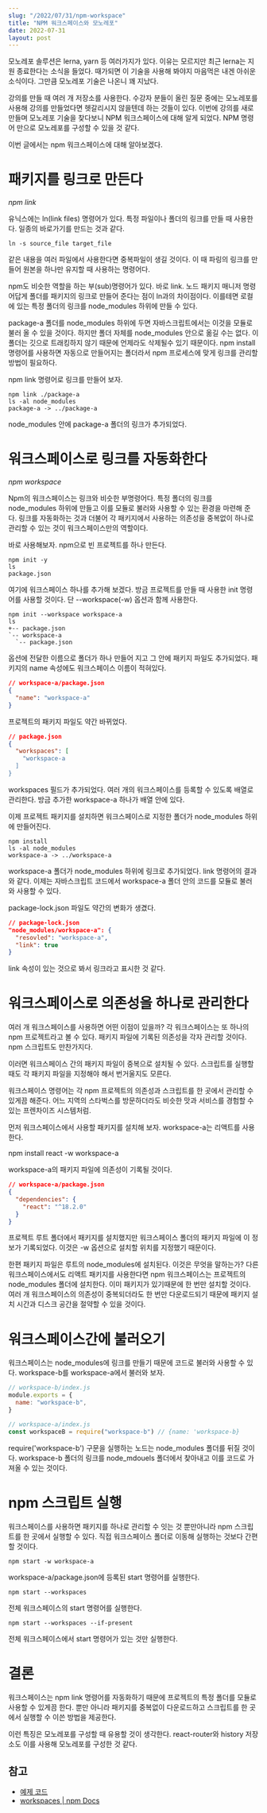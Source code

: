 ```yaml
---
slug: "/2022/07/31/npm-workspace"
title: "NPM 워크스페이스와 모노레포"
date: 2022-07-31
layout: post
---
```


모노레포 솔루션은 lerna, yarn 등 여러가지가 있다. 이유는 모르지만 최근 lerna는 지원 종료한다는 소식을 들었다. 때가되면 이 기술을 사용해 봐야지 마음먹은 내겐 아쉬운 소식이다. 그만큼 모노레포 기술은 나온니 꽤 지났다.

강의를 만들 때 여러 개 저장소를 사용한다. 수강자 분들이 올린 질문 중에는 모노레포를 사용해 강의를 만들었다면 헷갈리시지 않을텐데 하는 것들이 있다. 이번에 강의를 새로 만들며 모노레포 기술을 찾다보니 NPM 워크스페이스에 대해 알게 되었다. NPM 명령어 만으로 모노레포를 구성할 수 있을 것 같다.

이번 글에서는 npm 워크스페이스에 대해 알아보겠다.

# 패키지를 링크로 만든다

_npm link_

유닉스에는 ln(link files) 명령어가 있다. 특정 파일이나 폴더의 링크를 만들 때 사용한다. 일종의 바로가기를 만드는 것과 같다.

```
ln -s source_file target_file
```

같은 내용을 여러 파일에서 사용한다면 중복파일이 생길 것이다. 이 때 파링의 링크를 만들어 원본을 하나만 유지할 때 사용하는 명령어다.

npm도 비슷한 역할을 하는 부(sub)명령어가 있다. 바로 link. 노드 패키지 매니저 명령어답게 폴더를 패키지의 링크로 만들어 준다는 점이 ln과의 차이점이다. 이를테면 로컬에 있는 특정 폴더의 링크를 node_modules 하위에 만들 수 있다.

package-a 폴더를 node_modules 하위에 두면 자바스크립트에서는 이것을 모듈로 불러 올 수 있을 것이다. 하지만 폴더 자체를 node_modules 안으로 옮길 수는 없다. 이 폴더는 깃으로 트래킹하지 않기 때문에 언제라도 삭제될수 있기 때문이다. npm install 명령어를 사용하면 자동으로 만들어지는 폴더라서 npm 프로세스에 맞게 링크를 관리할 방법이 필요하다.

npm link 명령어로 링크를 만들어 보자.

```
npm link ./package-a
ls -al node_modules
package-a -> ../package-a
```

node_modules 안에 package-a 폴더의 링크가 추가되었다.

# 워크스페이스로 링크를 자동화한다

_npm workspace_

Npm의 워크스페이스는 링크와 비슷한 부명령어다. 특정 폴더의 링크를 node_modules 하위에 만들고 이를 모듈로 불러와 사용할 수 있는 환경을 마련해 준다. 링크를 자동화하는 것과 더불어 각 패키지에서 사용하는 의존성을 중복없이 하나로 관리할 수 있는 것이 워크스페이스만의 역할이다.

바로 사용해보자. npm으로 빈 프로젝트를 하나 만든다.

```
npm init -y
ls
package.json
```

여기에 워크스페이스 하나를 추가해 보겠다. 방금 프로젝트를 만들 때 사용한 init 명령어를 사용할 것이다. 단 --workspace(-w) 옵션과 함께 사용한다.

```
npm init --workspace workspace-a
ls
+-- package.json
`-- workspace-a
  `-- package.json
```

옵션에 전달한 이름으로 폴더가 하나 만들어 지고 그 안에 패키지 파일도 추가되었다. 패키지의 name 속성에도 워크스페이스 이름이 적혀있다.

```json
// workspace-a/package.json
{
  "name": "workspace-a"
}
```

프로젝트의 패키지 파일도 약간 바뀌었다.

```json
// package.json
{
  "workspaces": [
    "workspace-a
  ]
}
```

workspaces 필드가 추가되었다. 여러 개의 워크스페이스를 등록할 수 있도록 배열로 관리한다. 방금 추가한 workspace-a 하나가 배열 안에 있다.

이제 프로젝트 패키지를 설치하면 워크스페이스로 지정한 폴더가 node_modules 하위에 만들어진다.

```
npm install
ls -al node_modules
workspace-a -> ../workspace-a
```

workspace-a 폴더가 node_modules 하위에 링크로 추가되었다. link 명령어의 결과와 같다. 이제는 자바스크립트 코드에서 workspace-a 폴더 안의 코드를 모듈로 불러와 사용할 수 있다.

package-lock.json 파일도 약간의 변화가 생겼다.

```json
// package-lock.json
"node_modules/workspace-a": {
  "resovled": "workspace-a",
  "link": true
}
```

link 속성이 있는 것으로 봐서 링크라고 표시한 것 같다.

# 워크스페이스로 의존성을 하나로 관리한다

여러 개 워크스페이스를 사용하면 어떤 이점이 있을까? 각 워크스페이스는 또 하나의 npm 프로젝트라고 볼 수 있다. 패키지 파일에 기록된 의존성을 각자 관리할 것이다. npm 스크립트도 만찬가지다.

이러면 워크스페이스 간의 패키지 파일이 중복으로 설치될 수 있다. 스크립트를 실행할 때도 각 패키지 파일을 지정해야 해서 번거울지도 모른다.

워크스페이스 명령어는 각 npm 프로젝트의 의존성과 스크립트를 한 곳에서 관리할 수 있게끔 해준다. 어느 지역의 스타벅스를 방문하더라도 비슷한 맛과 서비스를 경험할 수 있는 프렌차이즈 시스템처럼.

먼저 워크스페이스에서 사용할 패키지를 설치해 보자. workspace-a는 리액트를 사용한다.

npm install react -w workspace-a

workspace-a의 패키지 파일에 의존성이 기록될 것이다.

```json
// workspace-a/package.json
{
  "dependencies": {
    "react": "^18.2.0"
  }
}
```

프로젝트 루트 폴더에서 패키지를 설치했지만 워크스페이스 폴더의 패키지 파일에 이 정보가 기록되었다. 이것은 -w 옵션으로 설치할 위치를 지정했기 때문이다.

한편 패키지 파일은 루트의 node_modules에 설치된다. 이것은 무엇을 말하는가? 다른 워크스페이스에서도 리액트 패키지를 사용한다면 npm 워크스페이스는 프로젝트의 node_modules 폴더에 설치한다. 이미 패키지가 있기때문에 한 번만 설치할 것이다. 여러 개 워크스페이스의 의존성이 중복되더라도 한 번만 다운로드되기 때문에 패키지 설치 시간과 디스크 공간을 절약할 수 있을 것이다.

# 워크스페이스간에 불러오기

워크스페이스는 node_modules에 링크를 만들기 때문에 코드로 불러와 사용할 수 있다. workspace-b를 workspace-a에서 불러와 보자.

```js
// workspace-b/index.js
module.exports = {
  name: "workspace-b",
}

// workspace-a/index.js
const workspaceB = require("workspace-b") // {name: 'workspace-b}
```

require('workspace-b') 구문을 실행하는 노드는 node_modules 폴더를 뒤질 것이다. workspace-b 폴더의 링크를 node_mdouels 폴더에서 찾아내고 이를 코드로 가져올 수 있는 것이다.

# npm 스크립트 실행

워크스페이스를 사용하면 패키지를 하나로 관리할 수 잇는 것 뿐만아니라 npm 스크립트를 한 곳에서 실행할 수 있다. 직접 워크스페이스 폴더로 이동해 실행하는 것보다 간편할 것이다.

```
npm start -w workspace-a
```

workspace-a/package.json에 등록된 start 명령어를 실행한다.

```
npm start --workspaces
```

전체 워크스페이스의 start 명령어를 실행한다.

```
npm start --workspaces --if-present
```

전체 워크스페이스에서 start 명령어가 있는 것만 실행한다.

# 결론

워크스페이스는 npm link 명령어를 자동화하기 때문에 프로젝트의 특정 폴더를 모듈로 사용할 수 있게끔 한다. 뿐만 아니라 패키지를 중복없이 다운로드하고 스크립트를 한 곳에서 실행할 수 이쓴 방법을 제공한다.

이런 특징은 모노레포를 구성할 때 유용할 것이 생각한다. react-router와 history 저장소도 이를 사용해 모노레포를 구성한 것 같다.

## 참고

- [예제 코드](https://github.com/jeonghwan-kim/2022-post-sample-code/tree/main/npm-workspace)
- [workspaces | npm Docs](https://docs.npmjs.com/cli/v7/using-npm/workspaces)
